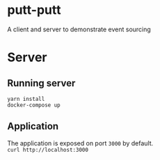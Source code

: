 # putt-putt
A client and server to demonstrate event sourcing

# Server
## Running server
```
yarn install
docker-compose up
```

## Application
The application is exposed on port `3000` by default.  
`curl http://localhost:3000`
